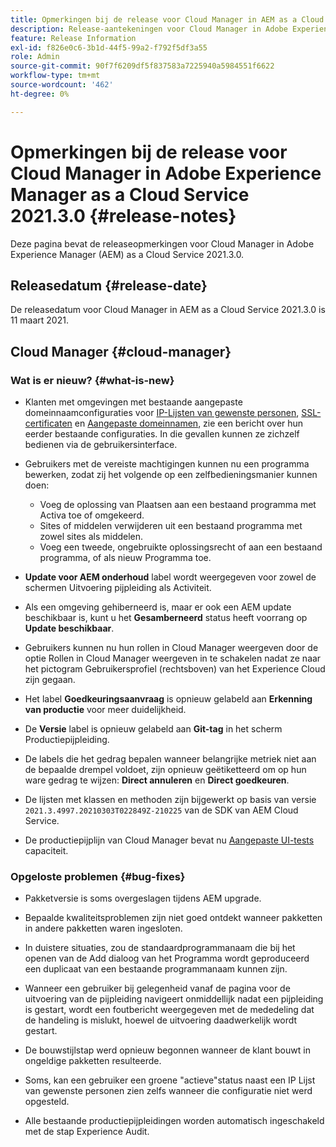 ```yaml
---
title: Opmerkingen bij de release voor Cloud Manager in AEM as a Cloud Service versie 2021.3.0
description: Release-aantekeningen voor Cloud Manager in Adobe Experience Manager (AEM), as a Cloud Service versie 2021.3.0
feature: Release Information
exl-id: f826e0c6-3b1d-44f5-99a2-f792f5df3a55
role: Admin
source-git-commit: 90f7f6209df5f837583a7225940a5984551f6622
workflow-type: tm+mt
source-wordcount: '462'
ht-degree: 0%

---
```


# Opmerkingen bij de release voor Cloud Manager in Adobe Experience Manager as a Cloud Service 2021.3.0 {#release-notes}

Deze pagina bevat de releaseopmerkingen voor Cloud Manager in Adobe Experience Manager (AEM) as a Cloud Service 2021.3.0.

## Releasedatum {#release-date}

De releasedatum voor Cloud Manager in AEM as a Cloud Service 2021.3.0 is 11 maart 2021.

## Cloud Manager {#cloud-manager}

### Wat is er nieuw? {#what-is-new}

* Klanten met omgevingen met bestaande aangepaste domeinnaamconfiguraties voor [IP-Lijsten van gewenste personen](/help/implementing/cloud-manager/ip-allow-lists/managing-ip-allow-lists.md#pre-existing-cdn), [SSL-certificaten](/help/implementing/cloud-manager/managing-ssl-certifications/managing-certificates.md#pre-existing-cdn) en [Aangepaste domeinnamen](/help/implementing/cloud-manager/custom-domain-names/check-domain-name-status.md#pre-existing-cdn), zie een bericht over hun eerder bestaande configuraties. In die gevallen kunnen ze zichzelf bedienen via de gebruikersinterface.

* Gebruikers met de vereiste machtigingen kunnen nu een programma bewerken, zodat zij het volgende op een zelfbedieningsmanier kunnen doen:
   * Voeg de oplossing van Plaatsen aan een bestaand programma met Activa toe of omgekeerd.
   * Sites of middelen verwijderen uit een bestaand programma met zowel sites als middelen.
   * Voeg een tweede, ongebruikte oplossingsrecht of aan een bestaand programma, of als nieuw Programma toe.

* **Update voor AEM onderhoud** label wordt weergegeven voor zowel de schermen Uitvoering pijpleiding als Activiteit.

* Als een omgeving gehiberneerd is, maar er ook een AEM update beschikbaar is, kunt u het **Gesamberneerd** status heeft voorrang op **Update beschikbaar**.

* Gebruikers kunnen nu hun rollen in Cloud Manager weergeven door de optie Rollen in Cloud Manager weergeven in te schakelen nadat ze naar het pictogram Gebruikersprofiel (rechtsboven) van het Experience Cloud zijn gegaan.

* Het label **Goedkeuringsaanvraag** is opnieuw gelabeld aan **Erkenning van productie** voor meer duidelijkheid.

* De **Versie** label is opnieuw gelabeld aan **Git-tag** in het scherm Productiepijpleiding.

* De labels die het gedrag bepalen wanneer belangrijke metriek niet aan de bepaalde drempel voldoet, zijn opnieuw geëtiketteerd om op hun ware gedrag te wijzen: **Direct annuleren** en **Direct goedkeuren**.

* De lijsten met klassen en methoden zijn bijgewerkt op basis van versie `2021.3.4997.20210303T022849Z-210225` van de SDK van AEM Cloud Service.

* De productiepijplijn van Cloud Manager bevat nu [Aangepaste UI-tests](/help/implementing/cloud-manager/functional-testing.md#custom-ui-testing) capaciteit.

### Opgeloste problemen  {#bug-fixes}

* Pakketversie is soms overgeslagen tijdens AEM upgrade.

* Bepaalde kwaliteitsproblemen zijn niet goed ontdekt wanneer pakketten in andere pakketten waren ingesloten.

* In duistere situaties, zou de standaardprogrammanaam die bij het openen van de Add dialoog van het Programma wordt geproduceerd een duplicaat van een bestaande programmanaam kunnen zijn.

* Wanneer een gebruiker bij gelegenheid vanaf de pagina voor de uitvoering van de pijpleiding navigeert onmiddellijk nadat een pijpleiding is gestart, wordt een foutbericht weergegeven met de mededeling dat de handeling is mislukt, hoewel de uitvoering daadwerkelijk wordt gestart.

* De bouwstijlstap werd opnieuw begonnen wanneer de klant bouwt in ongeldige pakketten resulteerde.

* Soms, kan een gebruiker een groene &quot;actieve&quot;status naast een IP Lijst van gewenste personen zien zelfs wanneer die configuratie niet werd opgesteld.

* Alle bestaande productiepijpleidingen worden automatisch ingeschakeld met de stap Experience Audit.
